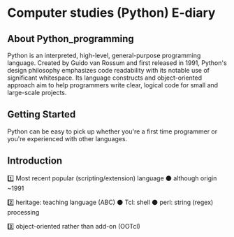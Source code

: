 # Computer studies (Python) E-diary

## About Python_programming 
Python is an interpreted, high-level, general-purpose programming language. Created by Guido van Rossum and first released in 1991, Python's design philosophy emphasizes code readability with its notable use of significant whitespace. Its language constructs and object-oriented approach aim to help programmers write clear, logical code for small and large-scale projects.

## Getting Started
Python can be easy to pick up whether you're a first time programmer or you're experienced with other languages.

## Introduction
:one: Most recent popular (scripting/extension) language
:black_circle: although origin ~1991

:two: heritage: teaching language (ABC)
:black_circle: Tcl: shell
:black_circle: perl: string (regex) processing

:three: object-oriented
rather than add-on (OOTcl)


